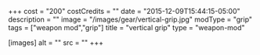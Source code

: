 +++
cost = "200"
costCredits = ""
date = "2015-12-09T15:44:15-05:00"
description = ""
image = "/images/gear/vertical-grip.jpg"
modType = "grip"
tags = ["weapon mod","grip"]
title = "vertical grip"
type = "weapon-mod"

[images]
  alt = ""
  src = ""
+++
